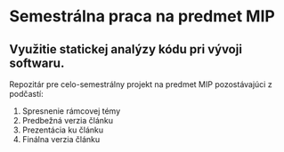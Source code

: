 # Semestrálna praca na predmet MIP

## Využitie statickej analýzy kódu pri vývoji softwaru.

Repozitár pre celo-semestrálny projekt na predmet MIP pozostávajúci
z podčastí:

1. Spresnenie rámcovej témy
2. Predbežná verzia článku
3. Prezentácia ku článku
4. Finálna verzia článku

